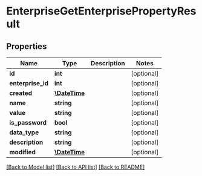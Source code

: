 # EnterpriseGetEnterprisePropertyResult

## Properties
Name | Type | Description | Notes
------------ | ------------- | ------------- | -------------
**id** | **int** |  | [optional] 
**enterprise_id** | **int** |  | [optional] 
**created** | [**\DateTime**](\DateTime.md) |  | [optional] 
**name** | **string** |  | [optional] 
**value** | **string** |  | [optional] 
**is_password** | **bool** |  | [optional] 
**data_type** | **string** |  | [optional] 
**description** | **string** |  | [optional] 
**modified** | [**\DateTime**](\DateTime.md) |  | [optional] 

[[Back to Model list]](../README.md#documentation-for-models) [[Back to API list]](../README.md#documentation-for-api-endpoints) [[Back to README]](../README.md)



